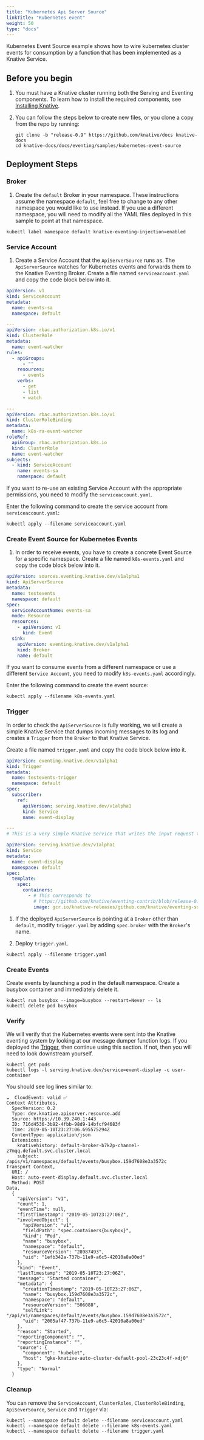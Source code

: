 ```yaml
---
title: "Kubernetes Api Server Source"
linkTitle: "Kubernetes event"
weight: 50
type: "docs"
---
```


Kubernetes Event Source example shows how to wire kubernetes cluster events for
consumption by a function that has been implemented as a Knative Service.

## Before you begin

1. You must have a Knative cluster running both the Serving and Eventing components.
   To learn how to install the required components, see [Installing Knative](../../../install).
1. You can follow the steps below to create new files, or you clone a copy from
   the repo by running:

   ```shell
   git clone -b "release-0.9" https://github.com/knative/docs knative-docs
   cd knative-docs/docs/eventing/samples/kubernetes-event-source
   ```

## Deployment Steps

### Broker

1. Create the `default` Broker in your namespace. These instructions assume the
   namespace `default`, feel free to change to any other namespace you would
   like to use instead. If you use a different namespace, you will need to
   modify all the YAML files deployed in this sample to point at that namespace.

```shell
kubectl label namespace default knative-eventing-injection=enabled
```

### Service Account

1. Create a Service Account that the `ApiServerSource` runs as. The
   `ApiServerSource` watches for Kubernetes events and forwards them to the
   Knative Eventing Broker. Create a file named `serviceaccount.yaml` and copy
   the code block below into it.

```yaml
apiVersion: v1
kind: ServiceAccount
metadata:
  name: events-sa
  namespace: default

---
apiVersion: rbac.authorization.k8s.io/v1
kind: ClusterRole
metadata:
  name: event-watcher
rules:
  - apiGroups:
      - ""
    resources:
      - events
    verbs:
      - get
      - list
      - watch

---
apiVersion: rbac.authorization.k8s.io/v1
kind: ClusterRoleBinding
metadata:
  name: k8s-ra-event-watcher
roleRef:
  apiGroup: rbac.authorization.k8s.io
  kind: ClusterRole
  name: event-watcher
subjects:
  - kind: ServiceAccount
    name: events-sa
    namespace: default
```

If you want to re-use an existing Service Account with the appropriate
permissions, you need to modify the `serviceaccount.yaml`.

Enter the following command to create the service account from
`serviceaccount.yaml`:

```shell
kubectl apply --filename serviceaccount.yaml
```

### Create Event Source for Kubernetes Events

1. In order to receive events, you have to create a concrete Event Source for a
   specific namespace. Create a file named `k8s-events.yaml` and copy the code
   block below into it.

```yaml
apiVersion: sources.eventing.knative.dev/v1alpha1
kind: ApiServerSource
metadata:
  name: testevents
  namespace: default
spec:
  serviceAccountName: events-sa
  mode: Resource
  resources:
    - apiVersion: v1
      kind: Event
  sink:
    apiVersion: eventing.knative.dev/v1alpha1
    kind: Broker
    name: default
```

If you want to consume events from a different namespace or use a different
`Service Account`, you need to modify `k8s-events.yaml` accordingly.

Enter the following command to create the event source:

```shell
kubectl apply --filename k8s-events.yaml
```

### Trigger

In order to check the `ApiServerSource` is fully working, we will create a
simple Knative Service that dumps incoming messages to its log and creates a
`Trigger` from the `Broker` to that Knative Service.

Create a file named `trigger.yaml` and copy the code block below into it.

```yaml
apiVersion: eventing.knative.dev/v1alpha1
kind: Trigger
metadata:
  name: testevents-trigger
  namespace: default
spec:
  subscriber:
    ref:
      apiVersion: serving.knative.dev/v1alpha1
      kind: Service
      name: event-display

---
# This is a very simple Knative Service that writes the input request to its log.

apiVersion: serving.knative.dev/v1alpha1
kind: Service
metadata:
  name: event-display
  namespace: default
spec:
  template:
    spec:
      containers:
        - # This corresponds to
          # https://github.com/knative/eventing-contrib/blob/release-0.5/cmd/event_display/main.go
          image: gcr.io/knative-releases/github.com/knative/eventing-sources/cmd/event_display@sha256:bf45b3eb1e7fc4cb63d6a5a6416cf696295484a7662e0cf9ccdf5c080542c21d
```

1. If the deployed `ApiServerSource` is pointing at a `Broker` other than
   `default`, modify `trigger.yaml` by adding `spec.broker` with the `Broker`'s
   name.

1. Deploy `trigger.yaml`.

```shell
kubectl apply --filename trigger.yaml
```

### Create Events

Create events by launching a pod in the default namespace. Create a busybox
container and immediately delete it.

```shell
kubectl run busybox --image=busybox --restart=Never -- ls
kubectl delete pod busybox
```

### Verify

We will verify that the Kubernetes events were sent into the Knative eventing
system by looking at our message dumper function logs. If you deployed the
[Trigger](#trigger), then continue using this section. If not, then you will
need to look downstream yourself.

```shell
kubectl get pods
kubectl logs -l serving.knative.dev/service=event-display -c user-container
```

You should see log lines similar to:

```
☁️  CloudEvent: valid ✅
Context Attributes,
  SpecVersion: 0.2
  Type: dev.knative.apiserver.resource.add
  Source: https://10.39.240.1:443
  ID: 716d4536-3b92-4fbb-98d9-14bfcf94683f
  Time: 2019-05-10T23:27:06.695575294Z
  ContentType: application/json
  Extensions:
    knativehistory: default-broker-b7k2p-channel-z7mqq.default.svc.cluster.local
    subject: /apis/v1/namespaces/default/events/busybox.159d7608e3a3572c
Transport Context,
  URI: /
  Host: auto-event-display.default.svc.cluster.local
  Method: POST
Data,
  {
    "apiVersion": "v1",
    "count": 1,
    "eventTime": null,
    "firstTimestamp": "2019-05-10T23:27:06Z",
    "involvedObject": {
      "apiVersion": "v1",
      "fieldPath": "spec.containers{busybox}",
      "kind": "Pod",
      "name": "busybox",
      "namespace": "default",
      "resourceVersion": "28987493",
      "uid": "1efb342a-737b-11e9-a6c5-42010a8a00ed"
    },
    "kind": "Event",
    "lastTimestamp": "2019-05-10T23:27:06Z",
    "message": "Started container",
    "metadata": {
      "creationTimestamp": "2019-05-10T23:27:06Z",
      "name": "busybox.159d7608e3a3572c",
      "namespace": "default",
      "resourceVersion": "506088",
      "selfLink": "/api/v1/namespaces/default/events/busybox.159d7608e3a3572c",
      "uid": "2005af47-737b-11e9-a6c5-42010a8a00ed"
    },
    "reason": "Started",
    "reportingComponent": "",
    "reportingInstance": "",
    "source": {
      "component": "kubelet",
      "host": "gke-knative-auto-cluster-default-pool-23c23c4f-xdj0"
    },
    "type": "Normal"
  }
```

### Cleanup

You can remove the `ServiceAccount`, `ClusterRoles`, `ClusterRoleBinding`,
`ApiSeverSource`, `Service` and `Trigger` via:

```shell
kubectl --namespace default delete --filename serviceaccount.yaml
kubectl --namespace default delete --filename k8s-events.yaml
kubectl --namespace default delete --filename trigger.yaml

```
